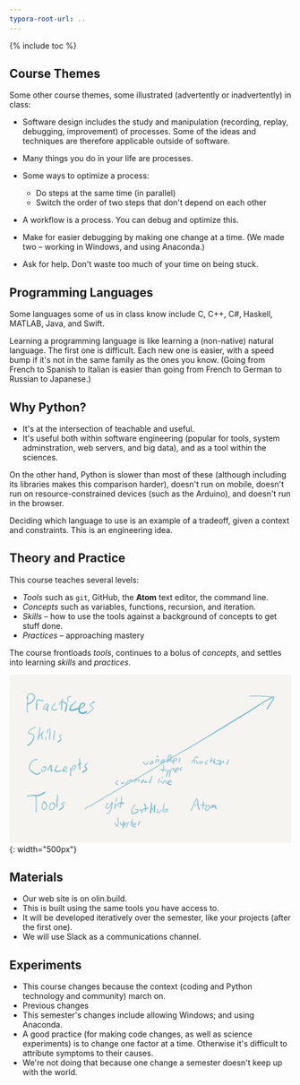 ```yaml
---
typora-root-url: ..
---
```


{% include toc %}

## Course Themes

Some other course themes, some illustrated (advertently or inadvertently) in class:

* Software design includes the study and manipulation (recording, replay, debugging, improvement) of processes.
  Some of the ideas and techniques are therefore applicable outside of software.

* Many things you do in your life are processes.

* Some ways to optimize a process:
  - Do steps at the same time (in parallel)
  - Switch the order of two steps that don't depend on each other

* A workflow is a process. You can debug and optimize this.

* Make for easier debugging by making one change at a time.
  (We made two – working in Windows, and using Anaconda.)

* Ask for help. Don't waste too much of your time on being stuck.

## Programming Languages

Some languages some of us in class know include C, C++, C#, Haskell, MATLAB, Java, and Swift.

Learning a programming language is like learning a (non-native) natural language. The first one is difficult. Each new one is easier, with a speed bump if it's not in the same family as the ones you know. (Going from French to Spanish to Italian is easier than going from French to German to Russian to Japanese.)

## Why Python?

* It's at the intersection of teachable and useful.
* It's useful both within software engineering (popular for tools, system adminstration, web servers, and big data), and as a tool within the sciences.

On the other hand, Python is slower than most of these (although including its libraries makes this comparison harder),
doesn't run on mobile, doesn't run on resource-constrained devices (such as the Arduino), and doesn't run in the browser.

Deciding which language to use is an example of a tradeoff, given a context and constraints.
This is an engineering idea.

## Theory and Practice

This course teaches several levels:

- *Tools* such as `git`, GitHub, the **Atom** text editor, the command line.
- *Concepts* such as variables, functions, recursion, and iteration.
- *Skills* – how to use the tools against a background of concepts to get stuff done.
- *Practices* – approaching mastery

The course frontloads *tools*, continues to a bolus of *concepts*, and settles into learning *skills* and *practices*.

![tools-to-practices](/images/notes/day1/tools-to-practices.jpg){: width="500px"}

## Materials

* Our web site is on olin.build.
* This is built using the same tools you have access to.
* It will be developed iteratively over the semester, like your projects (after the first one).
* We will use Slack as a communications channel.

## Experiments

* This course changes because the context (coding and Python technology and community) march on.
* Previous changes
* This semester's changes include allowing Windows; and using Anaconda.
* A good practice (for making code changes, as well as science experiments) is to change one factor at a time. Otherwise it's difficult to attribute symptoms to their causes.
* We're not doing that because one change a semester doesn't keep up with the world.
